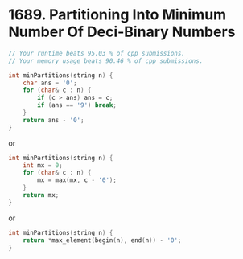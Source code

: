 # 1689. Partitioning Into Minimum Number Of Deci-Binary Numbers

```cpp
// Your runtime beats 95.03 % of cpp submissions.
// Your memory usage beats 90.46 % of cpp submissions.

int minPartitions(string n) {
    char ans = '0';
    for (char& c : n) {
        if (c > ans) ans = c;
        if (ans == '9') break;
    }
    return ans - '0';
}
```

or

```cpp
int minPartitions(string n) {
    int mx = 0;
    for (char& c : n) {
        mx = max(mx, c - '0');
    }
    return mx;
}
```

or

```cpp
int minPartitions(string n) {
    return *max_element(begin(n), end(n)) - '0';
}
```
